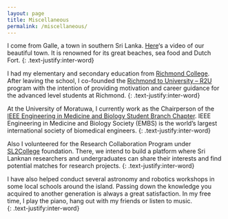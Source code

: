 ```yaml
---
layout: page
title: Miscellaneous
permalink: /miscellaneous/
---
```


I come from Galle, a town in southern Sri Lanka. [Here](https://www.youtube.com/watch?v=_pBoeuQxbfk)‘s a video of our beautiful town. It is renowned for its great beaches, sea food and Dutch Fort.
{: .text-justify:inter-word}

I had my elementary and secondary education from [Richmond College](http://www.richmondcollege.lk/). After leaving the school, I co-founded the [Richmond to University – R2U](https://www.facebook.com/Rich2Uni/) program with the intention of providing motivation and career guidance for the advanced level students at Richmond. 
{: .text-justify:inter-word}

At the University of Moratuwa, I currently work as the Chairperson of the [IEEE Engineering in Medicine and Biology Student Branch Chapter](https://site.ieee.org/sb-moratuwa-embs/). IEEE Engineering in Medicine and Biology Society (EMBS) is the world’s largest international society of biomedical engineers. 
{: .text-justify:inter-word}

Also I volunteered for the Research Collaboration Program under [SL2College](https://www.facebook.com/sl2college/) foundation. There, we intend to build a platform where Sri Lanknan researchers and undergraduates can share their interests and find potential matches for research projects.
{: .text-justify:inter-word}

I have also helped conduct several astronomy and robotics workshops in some local schools around the island. Passing down the knowledge you acquired to another generation is always a great satisfaction.
In my free time, I play the piano, hang out with my friends or listen to music.  
{: .text-justify:inter-word}


